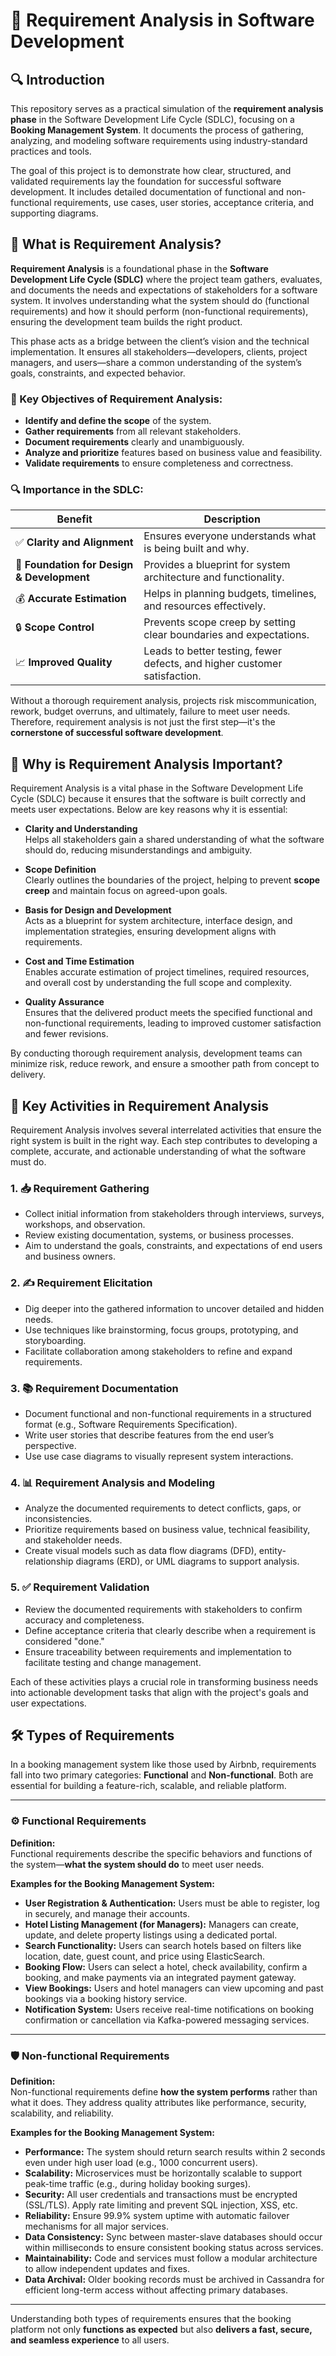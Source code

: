 # 📘 Requirement Analysis in Software Development

## 🔍 Introduction

This repository serves as a practical simulation of the **requirement analysis phase** in the Software Development Life Cycle (SDLC), focusing on a **Booking Management System**. It documents the process of gathering, analyzing, and modeling software requirements using industry-standard practices and tools.

The goal of this project is to demonstrate how clear, structured, and validated requirements lay the foundation for successful software development. It includes detailed documentation of functional and non-functional requirements, use cases, user stories, acceptance criteria, and supporting diagrams.

## 📌 What is Requirement Analysis?

**Requirement Analysis** is a foundational phase in the **Software Development Life Cycle (SDLC)** where the project team gathers, evaluates, and documents the needs and expectations of stakeholders for a software system. It involves understanding what the system should do (functional requirements) and how it should perform (non-functional requirements), ensuring the development team builds the right product.

This phase acts as a bridge between the client’s vision and the technical implementation. It ensures all stakeholders—developers, clients, project managers, and users—share a common understanding of the system’s goals, constraints, and expected behavior.

### 🧠 Key Objectives of Requirement Analysis:

- **Identify and define the scope** of the system.
- **Gather requirements** from all relevant stakeholders.
- **Document requirements** clearly and unambiguously.
- **Analyze and prioritize** features based on business value and feasibility.
- **Validate requirements** to ensure completeness and correctness.

### 🔍 Importance in the SDLC:

| Benefit                                    | Description                                                               |
| ------------------------------------------ | ------------------------------------------------------------------------- |
| ✅ **Clarity and Alignment**               | Ensures everyone understands what is being built and why.                 |
| 🧱 **Foundation for Design & Development** | Provides a blueprint for system architecture and functionality.           |
| 💰 **Accurate Estimation**                 | Helps in planning budgets, timelines, and resources effectively.          |
| 🔒 **Scope Control**                       | Prevents scope creep by setting clear boundaries and expectations.        |
| 📈 **Improved Quality**                    | Leads to better testing, fewer defects, and higher customer satisfaction. |

Without a thorough requirement analysis, projects risk miscommunication, rework, budget overruns, and ultimately, failure to meet user needs. Therefore, requirement analysis is not just the first step—it's the **cornerstone of successful software development**.

## 🎯 Why is Requirement Analysis Important?

Requirement Analysis is a vital phase in the Software Development Life Cycle (SDLC) because it ensures that the software is built correctly and meets user expectations. Below are key reasons why it is essential:

- **Clarity and Understanding**  
  Helps all stakeholders gain a shared understanding of what the software should do, reducing misunderstandings and ambiguity.

- **Scope Definition**  
  Clearly outlines the boundaries of the project, helping to prevent **scope creep** and maintain focus on agreed-upon goals.

- **Basis for Design and Development**  
  Acts as a blueprint for system architecture, interface design, and implementation strategies, ensuring development aligns with requirements.

- **Cost and Time Estimation**  
  Enables accurate estimation of project timelines, required resources, and overall cost by understanding the full scope and complexity.

- **Quality Assurance**  
  Ensures that the delivered product meets the specified functional and non-functional requirements, leading to improved customer satisfaction and fewer revisions.

By conducting thorough requirement analysis, development teams can minimize risk, reduce rework, and ensure a smoother path from concept to delivery.

## 🧩 Key Activities in Requirement Analysis

Requirement Analysis involves several interrelated activities that ensure the right system is built in the right way. Each step contributes to developing a complete, accurate, and actionable understanding of what the software must do.

### 1. 📥 Requirement Gathering

- Collect initial information from stakeholders through interviews, surveys, workshops, and observation.
- Review existing documentation, systems, or business processes.
- Aim to understand the goals, constraints, and expectations of end users and business owners.

### 2. ✍️ Requirement Elicitation

- Dig deeper into the gathered information to uncover detailed and hidden needs.
- Use techniques like brainstorming, focus groups, prototyping, and storyboarding.
- Facilitate collaboration among stakeholders to refine and expand requirements.

### 3. 📚 Requirement Documentation

- Document functional and non-functional requirements in a structured format (e.g., Software Requirements Specification).
- Write user stories that describe features from the end user’s perspective.
- Use use case diagrams to visually represent system interactions.

### 4. 📊 Requirement Analysis and Modeling

- Analyze the documented requirements to detect conflicts, gaps, or inconsistencies.
- Prioritize requirements based on business value, technical feasibility, and stakeholder needs.
- Create visual models such as data flow diagrams (DFD), entity-relationship diagrams (ERD), or UML diagrams to support analysis.

### 5. ✅ Requirement Validation

- Review the documented requirements with stakeholders to confirm accuracy and completeness.
- Define acceptance criteria that clearly describe when a requirement is considered "done."
- Ensure traceability between requirements and implementation to facilitate testing and change management.

Each of these activities plays a crucial role in transforming business needs into actionable development tasks that align with the project's goals and user expectations.

## 🛠️ Types of Requirements

In a booking management system like those used by Airbnb, requirements fall into two primary categories: **Functional** and **Non-functional**. Both are essential for building a feature-rich, scalable, and reliable platform.

---

### ⚙️ Functional Requirements

**Definition:**  
Functional requirements describe the specific behaviors and functions of the system—**what the system should do** to meet user needs.

**Examples for the Booking Management System:**

- **User Registration & Authentication:** Users must be able to register, log in securely, and manage their accounts.
- **Hotel Listing Management (for Managers):** Managers can create, update, and delete property listings using a dedicated portal.
- **Search Functionality:** Users can search hotels based on filters like location, date, guest count, and price using ElasticSearch.
- **Booking Flow:** Users can select a hotel, check availability, confirm a booking, and make payments via an integrated payment gateway.
- **View Bookings:** Users and hotel managers can view upcoming and past bookings via a booking history service.
- **Notification System:** Users receive real-time notifications on booking confirmation or cancellation via Kafka-powered messaging services.

---

### 🛡️ Non-functional Requirements

**Definition:**  
Non-functional requirements define **how the system performs** rather than what it does. They address quality attributes like performance, security, scalability, and reliability.

**Examples for the Booking Management System:**

- **Performance:** The system should return search results within 2 seconds even under high user load (e.g., 1000 concurrent users).
- **Scalability:** Microservices must be horizontally scalable to support peak-time traffic (e.g., during holiday booking surges).
- **Security:** All user credentials and transactions must be encrypted (SSL/TLS). Apply rate limiting and prevent SQL injection, XSS, etc.
- **Reliability:** Ensure 99.9% system uptime with automatic failover mechanisms for all major services.
- **Data Consistency:** Sync between master-slave databases should occur within milliseconds to ensure consistent booking status across services.
- **Maintainability:** Code and services must follow a modular architecture to allow independent updates and fixes.
- **Data Archival:** Older booking records must be archived in Cassandra for efficient long-term access without affecting primary databases.

---

Understanding both types of requirements ensures that the booking platform not only **functions as expected** but also **delivers a fast, secure, and seamless experience** to all users.
